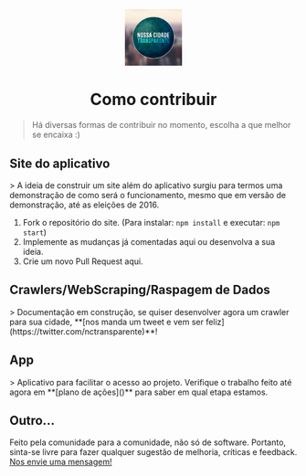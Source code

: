 

<p align="center">
  <img width="100" src="./logo.png" alt="Logo do projeto Nossa Cidade Transparente"/>
</p>
<h1 align="center"> Como contribuir </h1>


> Há diversas formas de contribuir no momento, escolha a que melhor se encaixa :)



<h2>Site do aplicativo</h2>
> A ideia de construir um site além do aplicativo surgiu para termos uma demonstração de como será o funcionamento, mesmo que em versão de demonstração, até as eleições de 2016.


1. Fork o repositório do site. (Para instalar: `npm install` e executar: `npm start`)
2. Implemente as mudanças já comentadas aqui ou desenvolva a sua ideia.
3. Crie um novo Pull Request aqui.

<h2>Crawlers/WebScraping/Raspagem de Dados</h2>
> Documentação em construção, se quiser desenvolver agora um crawler para sua cidade, **[nos manda um tweet e vem ser feliz](https://twitter.com/nctransparente)**!


<h2>App</h2>
> Aplicativo para facilitar o acesso ao projeto. Verifique o trabalho feito até agora em **[plano de ações]()** para saber em qual etapa estamos.

<h2>Outro...</h2>
Feito pela comunidade para a comunidade, não só de software. Portanto, sinta-se livre para fazer qualquer sugestão de melhoria, críticas e feedback.
<a href="https://github.com/jeanbauer/nossa-cidade-transparente/issues/new?title=&labels%5B%5D=&assignee=jeanbauer&milestone=fake&body=Quanto_mais_detalhes_melhor!">Nos envie uma mensagem!</a>
